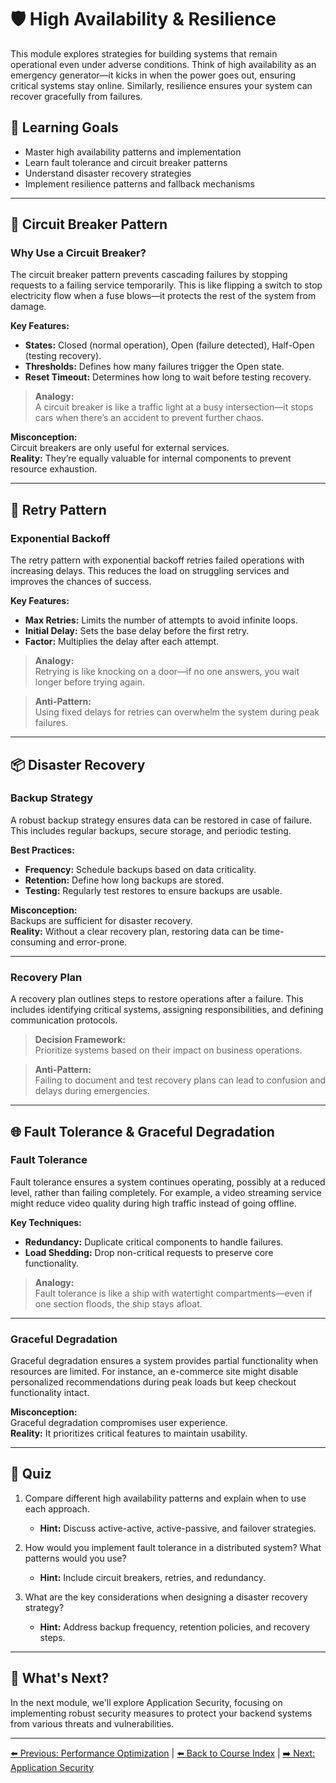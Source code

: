 # 🛡️ High Availability & Resilience

This module explores strategies for building systems that remain operational even under adverse conditions. Think of high availability as an emergency generator—it kicks in when the power goes out, ensuring critical systems stay online. Similarly, resilience ensures your system can recover gracefully from failures.

## 🎯 Learning Goals
- Master high availability patterns and implementation  
- Learn fault tolerance and circuit breaker patterns  
- Understand disaster recovery strategies  
- Implement resilience patterns and fallback mechanisms  

---

## 🚨 Circuit Breaker Pattern

### Why Use a Circuit Breaker?

The circuit breaker pattern prevents cascading failures by stopping requests to a failing service temporarily. This is like flipping a switch to stop electricity flow when a fuse blows—it protects the rest of the system from damage.

**Key Features:**  
- **States:** Closed (normal operation), Open (failure detected), Half-Open (testing recovery).  
- **Thresholds:** Defines how many failures trigger the Open state.  
- **Reset Timeout:** Determines how long to wait before testing recovery.

> **Analogy:**  
> A circuit breaker is like a traffic light at a busy intersection—it stops cars when there’s an accident to prevent further chaos.

**Misconception:**  
Circuit breakers are only useful for external services. \
**Reality:** They’re equally valuable for internal components to prevent resource exhaustion.

---

## 🔄 Retry Pattern

### Exponential Backoff

The retry pattern with exponential backoff retries failed operations with increasing delays. This reduces the load on struggling services and improves the chances of success.

**Key Features:**  
- **Max Retries:** Limits the number of attempts to avoid infinite loops.  
- **Initial Delay:** Sets the base delay before the first retry.  
- **Factor:** Multiplies the delay after each attempt.

> **Analogy:**  
> Retrying is like knocking on a door—if no one answers, you wait longer before trying again.

> **Anti-Pattern:**  
> Using fixed delays for retries can overwhelm the system during peak failures.

---

## 📦 Disaster Recovery

### Backup Strategy

A robust backup strategy ensures data can be restored in case of failure. This includes regular backups, secure storage, and periodic testing.

**Best Practices:**  
- **Frequency:** Schedule backups based on data criticality.  
- **Retention:** Define how long backups are stored.  
- **Testing:** Regularly test restores to ensure backups are usable.

**Misconception:**  
Backups are sufficient for disaster recovery. \
**Reality:** Without a clear recovery plan, restoring data can be time-consuming and error-prone.

---

### Recovery Plan

A recovery plan outlines steps to restore operations after a failure. This includes identifying critical systems, assigning responsibilities, and defining communication protocols.

> **Decision Framework:**  
> Prioritize systems based on their impact on business operations.

> **Anti-Pattern:**  
> Failing to document and test recovery plans can lead to confusion and delays during emergencies.

---

## 🌐 Fault Tolerance & Graceful Degradation

### Fault Tolerance

Fault tolerance ensures a system continues operating, possibly at a reduced level, rather than failing completely. For example, a video streaming service might reduce video quality during high traffic instead of going offline.

**Key Techniques:**  
- **Redundancy:** Duplicate critical components to handle failures.  
- **Load Shedding:** Drop non-critical requests to preserve core functionality.  

> **Analogy:**  
> Fault tolerance is like a ship with watertight compartments—even if one section floods, the ship stays afloat.

---

### Graceful Degradation

Graceful degradation ensures a system provides partial functionality when resources are limited. For instance, an e-commerce site might disable personalized recommendations during peak loads but keep checkout functionality intact.

**Misconception:**  
Graceful degradation compromises user experience. \
**Reality:** It prioritizes critical features to maintain usability.

---

## 📝 Quiz

1. Compare different high availability patterns and explain when to use each approach.
   - **Hint:** Discuss active-active, active-passive, and failover strategies.

2. How would you implement fault tolerance in a distributed system? What patterns would you use?
   - **Hint:** Include circuit breakers, retries, and redundancy.

3. What are the key considerations when designing a disaster recovery strategy?
   - **Hint:** Address backup frequency, retention policies, and recovery steps.

---

## 🎯 What's Next?

In the next module, we'll explore Application Security, focusing on implementing robust security measures to protect your backend systems from various threats and vulnerabilities.

---

[⬅️ Previous: Performance Optimization](20-performance-optimization.md) | [⬅️ Back to Course Index](README.md) | [➡️ Next: Application Security](22-application-security.md)
